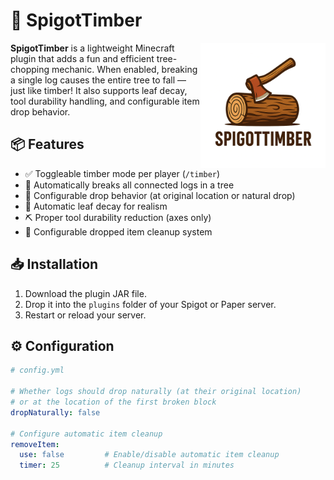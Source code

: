 # 🌲 SpigotTimber

<img src="logo.png" width="200" align="right" alt="SpigotTimber Logo">

**SpigotTimber** is a lightweight Minecraft plugin that adds a fun and efficient tree-chopping mechanic. When enabled, breaking a single log causes the entire tree to fall — just like timber! It also supports leaf decay, tool durability handling, and configurable item drop behavior.

## 📦 Features

- ✅ Toggleable timber mode per player (`/timber`)
- 🌳 Automatically breaks all connected logs in a tree
- 💨 Configurable drop behavior (at original location or natural drop)
- 🍃 Automatic leaf decay for realism
- ⛏ Proper tool durability reduction (axes only)
- 🧹 Configurable dropped item cleanup system

## 📥 Installation

1. Download the plugin JAR file.
2. Drop it into the `plugins` folder of your Spigot or Paper server.
3. Restart or reload your server.

## ⚙️ Configuration

```yaml
# config.yml

# Whether logs should drop naturally (at their original location)
# or at the location of the first broken block
dropNaturally: false

# Configure automatic item cleanup
removeItem:
  use: false         # Enable/disable automatic item cleanup
  timer: 25          # Cleanup interval in minutes
```
```